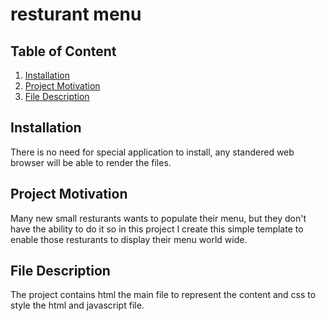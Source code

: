 # resturant menu
## Table of Content

1. [Installation](#install)
2. [Project Motivation](#projectmotv)
3. [File Description](#discr)

## Installation  <a name="install"></a>
There is no need for special application to install, any standered web browser will be able to render the files.
## Project Motivation <a name="projectmotv"></a>
Many new small resturants wants to populate their menu, but they don't have the ability to do it so in this project I create this simple template to enable those resturants to display their menu world wide. 

## File Description <a name="discr"></a>
The project contains html the main file to represent the content and css to style the html and javascript file.
